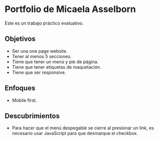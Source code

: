 # Portfolio de Micaela Asselborn

Este es un trabajo práctico evaluativo.

<h2>Objetivos</h2>
<ul>
<li>Ser una one page website.</li>
<li>Tener al menos 5 secciones.</li>
<li>Tiene que tener un menú y pie de página.</li>
<li>Tiene que tener etiquetas de maquetación.</li>
<li>Tiene que ser responsive.</li>
</ul>
<h2>Enfoques</h2>
<ul>
<li>Mobile first.</li>
</ul>
<h2>Descubrimientos</h2>
<ul>
<li>Para hacer que el menú despegable se cierre al presionar un link, es necesario usar JavaScript para que desmarque el checkbox.</li>
</ul>
